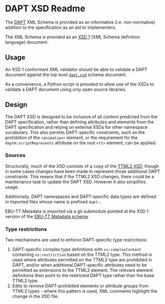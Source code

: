 # DAPT XSD Readme

The [DAPT](https://www.w3.org/TR/dapt/) XML Schema is provided as an informative (i.e. non-normative) addition
to the specification as an aid to implementers.

The XML Schema is provided as an [XSD 1](https://www.w3.org/TR/xmlschema-1/) (XML Schema definition language) document.

## Usage

An XSD 1 conformant XML validator should be able to validate a DAPT document against the top level [`dapt.xsd`](dapt.xsd)
schema document.

As a convenience, a Python script is provided to allow use of the XSDs to validate
a DAPT document using only open source libraries.

## Design

The DAPT XSD is designed to be inclusive of all content predicted from the DAPT specification,
rather than defining attributes and elements from the DAPT specification
and relying on external XSDs for other namespace vocabulary.
This also permits DAPT-specific constraints, such as the prohibition of the `<animation>` element,
or the requirement for the `daptm:scriptRepresents` attribute on the root `<tt>` element,
can be applied.

### Sources

Structurally, much of the XSD consists of a copy of the [TTML2 XSD](https://github.com/w3c/ttml2/tree/main/spec/xsd), though in some cases changes have been
made to represent those additional DAPT constraints.
This means that if the TTML2 XSD changes, there could be a maintenance task to update the DAPT XSD.
However it also simplifies usage.

Additionally, DAPT namespaces and DAPT-specific data types are defined in imported files whose name is prefixed `dapt-`.

EBU-TT Metadata is imported via a git submodule pointed at the XSD 1 version of the
[EBU-TT Metadata schema](https://github.com/ebu/ebu-tt-m-xsd/tree/issue-0030-schema-v1).

### Type restrictions

Two mechanisms are used to enforce DAPT-specific type restrictions:

1. DAPT-specific complex type definitions with `xs:complexContent` containing `xs:restriction` based on the TTML2 type.
This method is used where attributes permitted on the TTML2 type are prohibited in DAPT, and/or when additional
DAPT-specific attributes need to be permitted as extensions to the TTML2 element.
The relevant element definitions then point to the restricted DAPT type rather than the base TTML2 type.
2. Edits to remove DAPT-prohibited elements or attribute groups from TTML2 types - where this
pattern is used, XML comments highlight the change in the XSD file.

